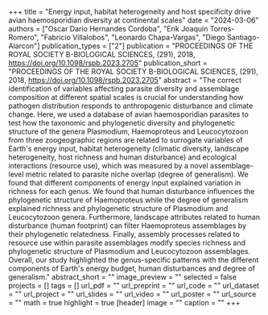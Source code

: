 +++
title = "Energy input, habitat heterogeneity and host specificity drive avian haemosporidian diversity at continental scales"
date = "2024-03-06"
authors = ["Oscar Dario Hernandes Cordoba", "Erik Joaquin Torres-Romero", "Fabricio Villalobos", "Leonardo Chapa-Vargas", "Diego Santiago-Alarcon"]
publication_types = ["2"]
publication = "PROCEEDINGS OF THE ROYAL SOCIETY B-BIOLOGICAL SCIENCES, (291), 2018, https://doi.org/10.1098/rspb.2023.2705"
publication_short = "PROCEEDINGS OF THE ROYAL SOCIETY B-BIOLOGICAL SCIENCES, (291), 2018, https://doi.org/10.1098/rspb.2023.2705"
abstract = "The correct identification of variables affecting parasite diversity and assemblage composition at different spatial scales is crucial for understanding how pathogen distribution responds to anthropogenic disturbance and climate change. Here, we used a database of avian haemosporidian parasites to test how the taxonomic and phylogenetic diversity and phylogenetic structure of the genera Plasmodium, Haemoproteus and Leucocytozoon from three zoogeographic regions are related to surrogate variables of Earth's energy input, habitat heterogeneity (climatic diversity, landscape heterogeneity, host richness and human disturbance) and ecological interactions (resource use), which was measured by a novel assemblage-level metric related to parasite niche overlap (degree of generalism). We found that different components of energy input explained variation in richness for each genus. We found that human disturbance influences the phylogenetic structure of Haemoproteus while the degree of generalism explained richness and phylogenetic structure of Plasmodium and Leucocytozoon genera. Furthermore, landscape attributes related to human disturbance (human footprint) can filter Haemoproteus assemblages by their phylogenetic relatedness. Finally, assembly processes related to resource use within parasite assemblages modify species richness and phylogenetic structure of Plasmodium and Leucocytozoon assemblages. Overall, our study highlighted the genus-specific patterns with the different components of Earth's energy budget, human disturbances and degree of generalism."
abstract_short = ""
image_preview = ""
selected = false
projects = []
tags = []
url_pdf = ""
url_preprint = ""
url_code = ""
url_dataset = ""
url_project = ""
url_slides = ""
url_video = ""
url_poster = ""
url_source = ""
math = true
highlight = true
[header]
image = ""
caption = ""
+++
